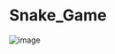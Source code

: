 # Snake_Game

![image](https://user-images.githubusercontent.com/107684179/202396771-b05a3592-90e1-4442-a269-706824c624af.png)
